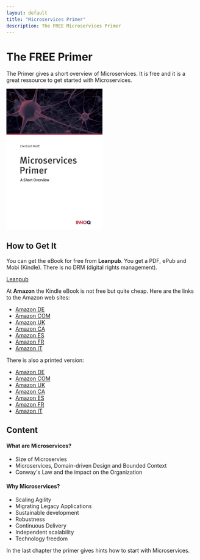 ```yaml
---
layout: default
title: "Microservices Primer"
description: The FREE Microservices Primer
---
```


# The FREE Primer

      
The Primer gives a short overview of Microservices. It is free and it
is a great ressource to get started with Microservices.
      

<img src="images/primer.jpg" width="50%" /> 
      
## How to Get It

You can get the eBook for free from **Leanpub**. You get a PDF, ePub
and Mobi (Kindle). There is no DRM (digital rights management).
      
[Leanpub](https://leanpub.com/microservices-primer)

At **Amazon** the Kindle eBook is not free but quite cheap. Here are
the links to the Amazon web sites:

      
* [Amazon DE](http://amzn.to/1ntnuh0)
* [Amazon COM](http://amzn.to/1OrVtz9)
* [Amazon UK](http://amzn.to/1SYt4Uy)
* [Amazon CA](http://amzn.to/2HMMfzP)
* [Amazon ES](http://amzn.to/2Ckug4r)
* [Amazon FR](http://amzn.to/1ntnOfP)
* [Amazon IT](http://amzn.to/1SYufU2)
      

There is also a printed version:

      
* [Amazon DE](http://amzn.to/2HLKGCp)
* [Amazon COM](http://amzn.to/2HOhV7S)
* [Amazon UK](http://amzn.to/2CJ1aaH)
* [Amazon CA](http://amzn.to/2CJcG5N)
* [Amazon ES](http://amzn.to/2EU4Gkf)
* [Amazon FR](http://amzn.to/2HOtnRc)
* [Amazon IT](http://amzn.to/2HOtE6G)
      

## Content

#### What are Microservices?

      
* Size of Microservies
* Microservices, Domain-driven Design and Bounded Context
* Conway's Law and the impact on the Organization
      
	  
#### Why Microservices?
	  
      
* Scaling Agility
* Migrating Legacy Applications
* Sustainable development
* Robustness
* Continuous Delivery
* Independent scalability
* Technology freedom
      
    
In the last chapter the primer gives hints how to start with
Microservices.
